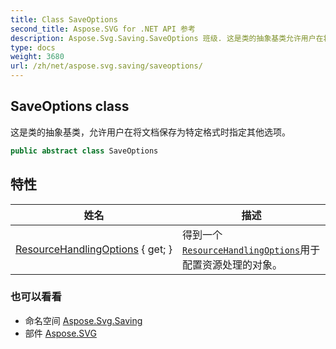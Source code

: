 ```yaml
---
title: Class SaveOptions
second_title: Aspose.SVG for .NET API 参考
description: Aspose.Svg.Saving.SaveOptions 班级. 这是类的抽象基类允许用户在将文档保存为特定格式时指定其他选项
type: docs
weight: 3680
url: /zh/net/aspose.svg.saving/saveoptions/
---
```

## SaveOptions class

这是类的抽象基类，允许用户在将文档保存为特定格式时指定其他选项。

```csharp
public abstract class SaveOptions
```

## 特性

| 姓名 | 描述 |
| --- | --- |
| [ResourceHandlingOptions](../../aspose.svg.saving/saveoptions/resourcehandlingoptions/) { get; } | 得到一个[`ResourceHandlingOptions`](../resourcehandlingoptions/)用于配置资源处理的对象。 |

### 也可以看看

* 命名空间 [Aspose.Svg.Saving](../../aspose.svg.saving/)
* 部件 [Aspose.SVG](../../)


